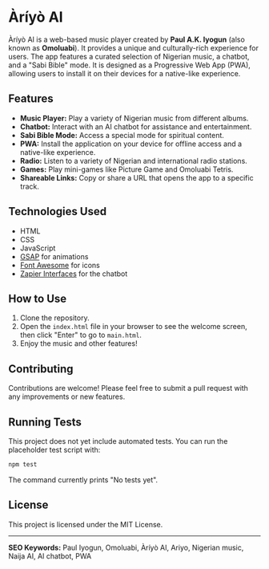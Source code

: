 # Àríyò AI

Àríyò AI is a web-based music player created by **Paul A.K. Iyogun** (also known as **Omoluabi**). It provides a unique and culturally-rich experience for users. The app features a curated selection of Nigerian music, a chatbot, and a "Sabi Bible" mode. It is designed as a Progressive Web App (PWA), allowing users to install it on their devices for a native-like experience.

## Features

- **Music Player:** Play a variety of Nigerian music from different albums.
- **Chatbot:** Interact with an AI chatbot for assistance and entertainment.
- **Sabi Bible Mode:** Access a special mode for spiritual content.
- **PWA:** Install the application on your device for offline access and a native-like experience.
- **Radio:** Listen to a variety of Nigerian and international radio stations.
- **Games:** Play mini-games like Picture Game and Omoluabi Tetris.
- **Shareable Links:** Copy or share a URL that opens the app to a specific track.

## Technologies Used

- HTML
- CSS
- JavaScript
- [GSAP](https://greensock.com/gsap/) for animations
- [Font Awesome](https://fontawesome.com/) for icons
- [Zapier Interfaces](https://interfaces.zapier.com/) for the chatbot

## How to Use

1. Clone the repository.
2. Open the `index.html` file in your browser to see the welcome screen, then click "Enter" to go to `main.html`.
3. Enjoy the music and other features!

## Contributing

Contributions are welcome! Please feel free to submit a pull request with any improvements or new features.

## Running Tests

This project does not yet include automated tests. You can run the placeholder test script with:

```bash
npm test
```

The command currently prints "No tests yet".

## License

This project is licensed under the MIT License.

---

**SEO Keywords:** Paul Iyogun, Omoluabi, Àríyò AI, Ariyo, Nigerian music, Naija AI, AI chatbot, PWA
